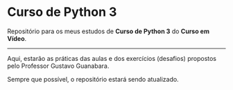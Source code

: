 # Curso de Python 3

Repositório para os meus estudos de **Curso de Python 3** do **Curso em Vídeo**.
***
Aqui, estarão as práticas das aulas e dos exercícios (desafios) propostos pelo Professor Gustavo Guanabara.

Sempre que possível, o repositório estará sendo atualizado.
